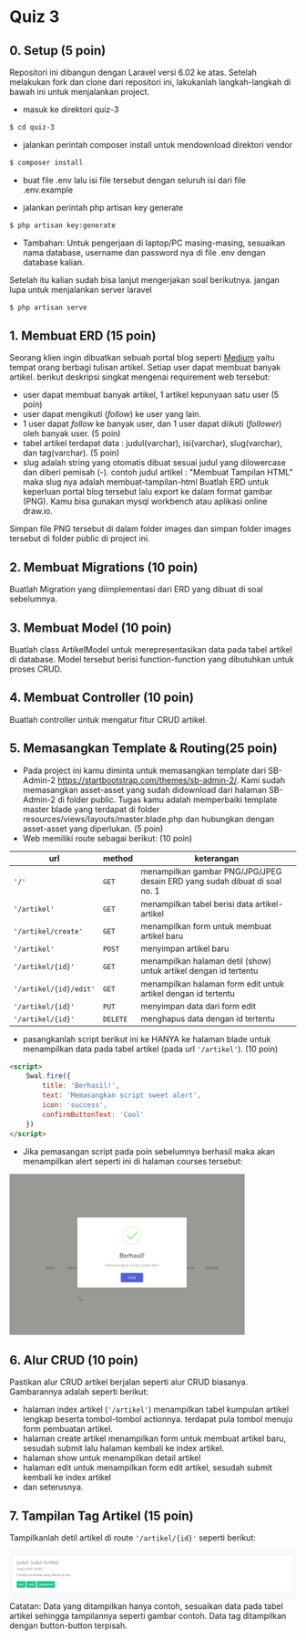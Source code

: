 # Quiz 3 

## 0. Setup (5 poin)
Repositori ini dibangun dengan Laravel versi 6.02 ke atas. Setelah melakukan fork dan clone dari repositori ini, lakukanlah langkah-langkah di bawah ini untuk menjalankan project. 

* masuk ke direktori quiz-3
```bash
$ cd quiz-3
```
* jalankan perintah composer install untuk mendownload direktori vendor
```bash
$ composer install
```
* buat file .env lalu isi file tersebut dengan seluruh isi dari file .env.example

* jalankan perintah php artisan key generate
```bash
$ php artisan key:generate
```
* Tambahan: Untuk pengerjaan di laptop/PC masing-masing, sesuaikan nama database, username dan password nya di file .env dengan database kalian. 

Setelah itu kalian sudah bisa lanjut mengerjakan soal berikutnya. jangan lupa untuk menjalankan server laravel
```bash
$ php artisan serve
```
## 1. Membuat ERD (15 poin)
Seorang klien ingin dibuatkan sebuah portal blog seperti [Medium](https://medium.com) yaitu tempat orang berbagi tulisan artikel. Setiap user dapat membuat banyak artikel.
berikut deskripsi singkat mengenai requirement web tersebut: 
* user dapat membuat banyak artikel, 1 artikel kepunyaan satu user (5 poin)
* user dapat mengikuti (*follow*) ke user yang lain.
* 1 user dapat *follow* ke banyak user, dan 1 user dapat diikuti (*follower*) oleh banyak user. (5 poin)
* tabel artikel terdapat data : judul(varchar), isi(varchar), slug(varchar), dan tag(varchar). (5 poin)
* slug adalah string yang otomatis dibuat sesuai judul yang dilowercase dan diberi pemisah (-). contoh judul artikel : "Membuat Tampilan HTML" maka slug nya adalah membuat-tampilan-html
Buatlah ERD untuk keperluan portal blog tersebut lalu export ke dalam format gambar (PNG). Kamu bisa gunakan mysql workbench atau aplikasi online draw.io. 

Simpan file PNG tersebut di dalam folder images dan simpan folder images tersebut di folder public di project  ini.

## 2. Membuat Migrations (10 poin)
Buatlah Migration yang diimplementasi dari ERD yang dibuat di soal sebelumnya. 

## 3. Membuat Model (10 poin)
Buatlah class ArtikelModel untuk merepresentasikan data pada tabel artikel di database. Model tersebut berisi function-function yang dibutuhkan untuk proses CRUD.

## 4. Membuat Controller (10 poin)
Buatlah controller untuk mengatur fitur CRUD artikel. 


## 5. Memasangkan Template & Routing(25 poin)
* Pada project ini kamu diminta untuk memasangkan template dari SB-Admin-2 https://startbootstrap.com/themes/sb-admin-2/. Kami sudah memasangkan asset-asset yang sudah didownload dari halaman SB-Admin-2 di folder public. Tugas kamu adalah memperbaiki template master blade yang terdapat di folder resources/views/layouts/master.blade.php dan hubungkan dengan asset-asset yang diperlukan.  (5 poin)
* Web memiliki route sebagai berikut: (10 poin)

| url                         | method | keterangan      |
|----------                   | -------- | -------------- |
| ```'/'```                   |```GET```| menampilkan gambar PNG/JPG/JPEG desain ERD yang sudah dibuat di soal no. 1  |
| ```'/artikel' ```        | ```GET``` | menampilkan tabel berisi data artikel-artikel |
| ```'/artikel/create'```  | ```GET``` | menampilkan form untuk membuat artikel baru  |
| ```'/artikel'``` | ```POST``` | menyimpan artikel baru 
| ```'/artikel/{id}'``` | ```GET``` | menampilkan halaman detil (show) untuk artikel dengan id tertentu
| ```'/artikel/{id}/edit'``` | ```GET``` | menampilkan halaman form edit untuk artikel dengan id tertentu
| ```'/artikel/{id}'``` | ```PUT``` | menyimpan data dari form edit 
| ```'/artikel/{id}'``` | ```DELETE``` | menghapus data dengan id tertentu

- pasangkanlah script berikut ini ke HANYA ke halaman blade untuk menampilkan data pada tabel artikel (pada url ```'/artikel'```). (10 poin)

```html
<script>
    Swal.fire({
        title: 'Berhasil!',
        text: 'Memasangkan script sweet alert',
        icon: 'success',
        confirmButtonText: 'Cool'
    })
</script>
```
- Jika pemasangan script pada poin sebelumnya berhasil maka akan menampilkan alert seperti ini di halaman courses tersebut:

![swal-example.gif](swal-example.gif?raw=true)

## 6. Alur CRUD (10 poin)
Pastikan alur CRUD artikel berjalan seperti alur CRUD biasanya. Gambarannya adalah seperti berikut:
* halaman index artikel (```'/artikel'```) menampilkan tabel kumpulan artikel lengkap beserta tombol-tombol actionnya. terdapat pula tombol menuju form pembuatan artikel.
* halaman create artikel menampilkan form untuk membuat artikel baru, sesudah submit lalu halaman kembali ke index artikel.
* halaman show untuk menampilkan detail artikel
* halaman edit untuk menampilkan form edit artikel, sesudah submit kembali ke index artikel 
* dan seterusnya. 

## 7. Tampilan Tag Artikel (15 poin)
Tampilkanlah detil artikel di route ```'/artikel/{id}'``` seperti berikut: 

![detil-artikel](detilartikel.png)
Catatan: Data yang ditampilkan hanya contoh, sesuaikan data pada tabel artikel sehingga tampilannya seperti gambar contoh. Data tag ditampilkan dengan button-button terpisah.
